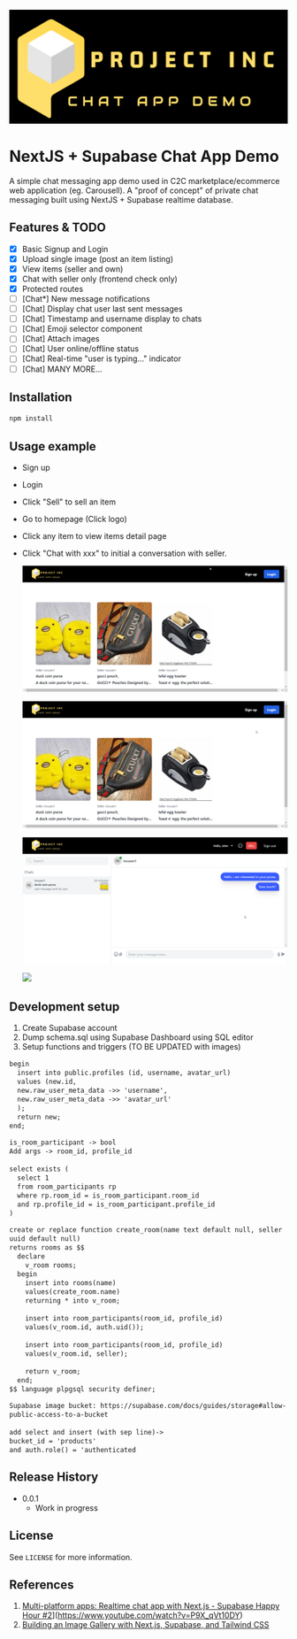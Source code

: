 ![](public/images/logo.png)

# NextJS + Supabase Chat App Demo

A simple chat messaging app demo used in C2C marketplace/ecommerce web application (eg. Carousell).
A "proof of concept" of private chat messaging built using NextJS + Supabase realtime database.

## Features & TODO

- [x] Basic Signup and Login
- [x] Upload single image (post an item listing)
- [x] View items (seller and own)
- [x] Chat with seller only (frontend check only)
- [x] Protected routes
- [ ] [Chat*] New message notifications
- [ ] [Chat] Display chat user last sent messages
- [ ] [Chat] Timestamp and username display to chats
- [ ] [Chat] Emoji selector component
- [ ] [Chat] Attach images
- [ ] [Chat] User online/offline status
- [ ] [Chat] Real-time "user is typing..." indicator
- [ ] [Chat] MANY MORE...

## Installation

```sh
npm install
```

## Usage example

- Sign up
- Login
- Click "Sell" to sell an item
- Go to homepage (Click logo)
- Click any item to view items detail page
- Click "Chat with xxx" to initial a conversation with seller.

  ![](assets/images/20220923_124947_signup.gif)

  ![](assets/images/20220923_125018_signin.gif)

  ![](assets/images/20220923_125037_chat.gif)

  ![](assets/images/20220923_125059_sell.gif)

## Development setup

1. Create Supabase account
2. Dump schema.sql using Supabase Dashboard using SQL editor
3. Setup functions and triggers (TO BE UPDATED with images)

```
begin
  insert into public.profiles (id, username, avatar_url)
  values (new.id,
  new.raw_user_meta_data ->> 'username',
  new.raw_user_meta_data ->> 'avatar_url'
  );
  return new;
end;
```

```
is_room_participant -> bool
Add args -> room_id, profile_id

select exists (
  select 1
  from room_participants rp
  where rp.room_id = is_room_participant.room_id
  and rp.profile_id = is_room_participant.profile_id
)
```

```
create or replace function create_room(name text default null, seller uuid default null)
returns rooms as $$
  declare
    v_room rooms;
  begin
    insert into rooms(name)
    values(create_room.name)
    returning * into v_room;

    insert into room_participants(room_id, profile_id)
    values(v_room.id, auth.uid());

    insert into room_participants(room_id, profile_id)
    values(v_room.id, seller);

    return v_room;
  end;
$$ language plpgsql security definer;
```

```
Supabase image bucket: https://supabase.com/docs/guides/storage#allow-public-access-to-a-bucket

add select and insert (with sep line)->
bucket_id = 'products'
and auth.role() = 'authenticated
```

## Release History

- 0.0.1
  - Work in progress

## License

See `LICENSE` for more information.

## References

1. [Multi-platform apps: Realtime chat app with Next.js - Supabase Happy Hour #2](https://www.youtube.com/watch?v=P9X_qVt10DY "Multi-platform apps: Realtime chat app with Next.js - Supabase Happy Hour #2")](https://www.youtube.com/watch?v=P9X_qVt10DY)
2. [Building an Image Gallery with Next.js, Supabase, and Tailwind CSS](https://www.youtube.com/watch?v=BSoRXk1FIw8)
